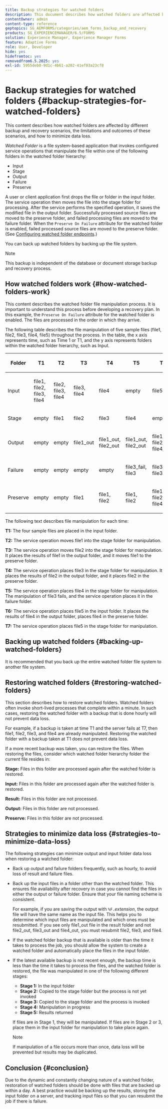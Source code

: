 ```yaml
---
title: Backup strategies for watched folders
description: This document describes how watched folders are affected by different backup and recovery scenarios, the limitations and outcomes of these scenarios, and how to minimize data loss.
contentOwner: admin
content-type: reference
geptopics: SG_AEMFORMS/categories/aem_forms_backup_and_recovery
products: SG_EXPERIENCEMANAGER/6.5/FORMS
solution: Experience Manager, Experience Manager Forms
feature: Adaptive Forms
role: User, Developer
hide: yes
hidefromtoc: yes
removedfrom6.5.2025: yes
exl-id: 5955deb0-9d1c-4b61-a202-41ef03a23cf8
---
```

# Backup strategies for watched folders {#backup-strategies-for-watched-folders}

This content describes how watched folders are affected by different backup and recovery scenarios, the limitations and outcomes of these scenarios, and how to minimize data loss.

*Watched Folder* is a file system-based application that invokes configured service operations that manipulate the file within one of the following folders in the watched folder hierarchy:

* Input
* Stage
* Output
* Failure
* Preserve

A user or client application first drops the file or folder in the input folder. The service operation then moves the file into the stage folder for processing. After the service performs the specified operation, it saves the modified file in the output folder. Successfully processed source files are moved to the preserve folder, and failed processing files are moved to the failure folder. When the `Preserve On Failure` attribute for the watched folder is enabled, failed processed source files are moved to the preserve folder. (See [Configuring watched folder endpoints](/help/forms/using/admin-help/configuring-watched-folder-endpoints.md#configuring-watched-folder-endpoints).)

You can back up watched folders by backing up the file system.

>[!NOTE]
>
>This backup is independent of the database or document storage backup and recovery process.

## How watched folders work {#how-watched-folders-work}

This content describes the watched folder file manipulation process. It is important to understand this process before developing a recovery plan. In this example, the `Preserve On Failure` attribute for the watched folder is enabled. The files are processed in the order in which they arrive.

The following table describes the file manipulation of five sample files (file1, file2, file3, file4, file5) throughout the process. In the table, the x axis represents time, such as Time 1 or T1, and the y axis represents folders within the watched folder hierarchy, such as Input.

<table>
 <thead>
  <tr>
   <th><p>Folder</p></th>
   <th><p>T1</p></th>
   <th><p>T2</p></th>
   <th><p>T3</p></th>
   <th><p>T4</p></th>
   <th><p>T5</p></th>
   <th><p>T6</p></th>
   <th><p>T7</p></th>
  </tr>
 </thead>
 <tbody>
  <tr>
   <td><p>Input</p></td>
   <td><p>file1, file2, file3, file4</p></td>
   <td><p>file2, file3, file4</p></td>
   <td><p>file3, file4</p></td>
   <td><p>file4</p></td>
   <td><p>empty</p></td>
   <td><p>file5</p></td>
   <td><p>empty</p></td>
  </tr>
  <tr>
   <td><p>Stage</p></td>
   <td><p>empty</p></td>
   <td><p>file1</p></td>
   <td><p>file2</p></td>
   <td><p>file3</p></td>
   <td><p>file4</p></td>
   <td><p>empty</p></td>
   <td><p>file5</p></td>
  </tr>
  <tr>
   <td><p>Output</p></td>
   <td><p>empty</p></td>
   <td><p>empty</p></td>
   <td><p>file1_out</p></td>
   <td><p>file1_out, file2_out</p></td>
   <td><p>file1_out, file2_out</p></td>
   <td><p>file1_out, file2_out, file4_out</p></td>
   <td><p>file1_out, file2_out, file4_out</p></td>
  </tr>
  <tr>
   <td><p>Failure</p></td>
   <td><p>empty</p></td>
   <td><p>empty</p></td>
   <td><p>empty</p></td>
   <td><p>empty</p></td>
   <td><p>file3_fail, file3 </p></td>
   <td><p>file3_fail, file3 </p></td>
   <td><p>file3_fail, file3 </p></td>
  </tr>
  <tr>
   <td><p>Preserve</p></td>
   <td><p>empty</p></td>
   <td><p>empty</p></td>
   <td><p>file1 </p></td>
   <td><p>file1, file2 </p></td>
   <td><p>file1, file2 </p></td>
   <td><p>file1, file2, file4 </p></td>
   <td><p>file1, file2, file4 </p></td>
  </tr>
 </tbody>
</table>

The following text describes file manipulation for each time:

**T1:** The four sample files are placed in the input folder.

**T2:** The service operation moves file1 into the stage folder for manipulation.

**T3:** The service operation moves file2 into the stage folder for manipulation. It places the results of file1 in the output folder, and it moves file1 to the preserve folder.

**T4:** The service operation places file3 in the stage folder for manipulation. It places the results of file2 in the output folder, and it places file2 in the preserve folder.

**T5:** The service operation places file4 in the stage folder for manipulation. The manipulation of file3 fails, and the service operation places it in the failure folder.

**T6:** The service operation places file5 in the input folder. It places the results of file4 in the output folder, places file4 in the preserve folder.

**T7:** The service operation places file5 in the stage folder for manipulation.

## Backing up watched folders {#backing-up-watched-folders}

It is recommended that you back up the entire watched folder file system to another file system.

## Restoring watched folders {#restoring-watched-folders}

This section describes how to restore watched folders. Watched folders often invoke short-lived processes that complete within a minute. In such cases, restoring the watched folder with a backup that is done hourly will not prevent data loss.

For example, if a backup is taken at time T1 and the server fails at T7, then file1, file2, file3, and file4 are already manipulated. Restoring the watched folder with a backup taken at T1 does not prevent data loss.

If a more recent backup was taken, you can restore the files. When restoring the files, consider which watched folder hierarchy folder the current file resides in:

**Stage:** Files in this folder are processed again after the watched folder is restored.

**Input:** Files in this folder are processed again after the watched folder is restored.

**Result:** Files in this folder are not processed.

**Output:** Files in this folder are not processed.

**Preserve:** Files in this folder are not processed.

## Strategies to minimize data loss {#strategies-to-minimize-data-loss}

The following strategies can minimize output and input folder data loss when restoring a watched folder:

* Back up output and failure folders frequently, such as hourly, to avoid loss of result and failure files.
* Back up the input files in a folder other than the watched folder. This ensures file availability after recovery in case you cannot find the files in either the output or failure folder. Ensure that your file naming scheme is consistent.

  For example, if you are saving the output with `%F.`*extension*, the output file will have the same name as the input file. This helps you to determine which input files are manipulated and which ones must be resubmitted. If you see only file1_out file in the result folder and not file2_out, file3_out and file4_out, you must resubmit file2, file3, and file4.

* If the watched folder backup that is available is older than the time it takes to process the job, you should allow the system to create a watched folder and automatically place the files in the input folder.
* If the latest available backup is not recent enough, the backup time is less than the time it takes to process the files, and the watched folder is restored, the file was manipulated in one of the following different stages:

    * **Stage 1:** In the input folder
    * **Stage 2:** Copied to the stage folder but the process is not yet invoked
    * **Stage 3:** Copied to the stage folder and the process is invoked
    * **Stage 4:** Manipulation in progress
    * **Stage 5:** Results returned

  If files are in Stage 1, they will be manipulated. If files are in Stage 2 or 3, place them in the input folder for manipulation to take place again.

  >[!NOTE]
  >
  >If manipulation of a file occurs more than once, data loss will be prevented but results may be duplicated.  

## Conclusion {#conclusion}

Due to the dynamic and constantly changing nature of a watched folder, restoration of watched folders should be done with files that are backed up within a day. A best practice would be backing up the results, storing the input folder on a server, and tracking input files so that you can resubmit the job if there is failure.
